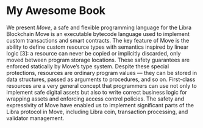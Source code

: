# My Awesome Book

We present _Move_, a safe and flexible programming language for the Libra Blockchain Move is an executable bytecode language used to implement custom transactions and smart contracts. The key feature of Move is the ability to define custom resource types with semantics inspired by linear logic \[3\]: a resource can never be copied or implicitly discarded, only moved between program storage locations. These safety guarantees are enforced statically by Move’s type system. Despite these special protections, resources are ordinary program values — they can be stored in data structures, passed as arguments to procedures, and so on. First-class resources are a very general concept that programmers can use not only to implement safe digital assets but also to write correct business logic for wrapping assets and enforcing access control policies. The safety and expressivity of Move have enabled us to implement significant parts of the Libra protocol in Move, including Libra coin, transaction processing, and validator management.

